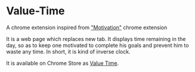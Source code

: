 # Value-Time
A chrome extension inspired from <a href="https://goo.gl/0jLNqw">"Motivation"</a> chrome extension

It is a web page which replaces new tab.
It displays time remaining in the day, so as to keep one motivated 
to complete his goals and prevent him to waste any time. In short, it is kind of inverse clock.

It is available on Chrome Store as <a href="https://chrome.google.com/webstore/detail/valuetime/badapfgpjjaagnahmlfkhpomblifhiaj?hl=en-US">Value Time</a>.
